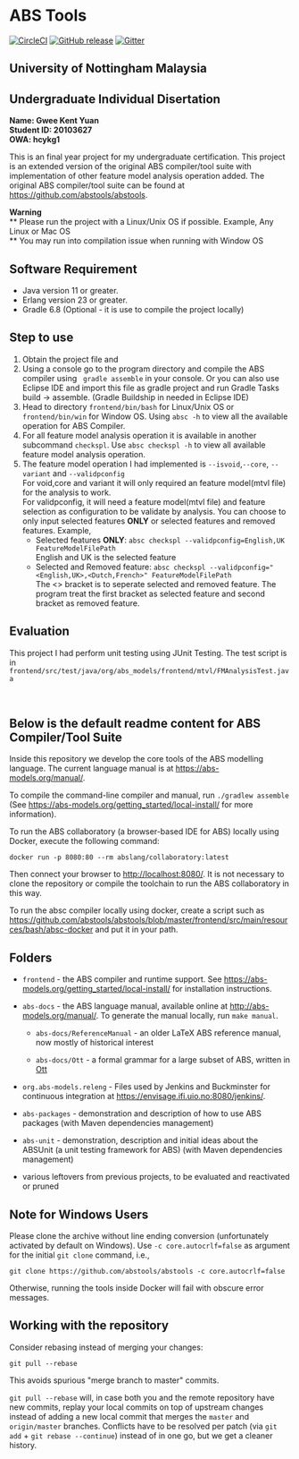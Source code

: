 ABS Tools
=========

[![CircleCI](https://img.shields.io/circleci/project/abstools/abstools.svg)](https://circleci.com/gh/abstools/abstools)
[![GitHub release](https://img.shields.io/github/release/abstools/abstools.svg)](https://github.com/abstools/abstools/releases/latest)
[![Gitter](https://badges.gitter.im/abstools/general.svg)](https://gitter.im/abstools/general?utm_source=badge&utm_medium=badge&utm_campaign=pr-badge)

University of Nottingham Malaysia
---------------------------------
Undergraduate Individual Disertation  
------------------------------------
**Name: Gwee Kent Yuan**  
**Student ID: 20103627**  
**OWA: hcykg1**   

This is an final year project for my undergraduate certification. This project is an extended version of the original ABS compiler/tool suite with implementation of other feature model analysis operation added. The original ABS compiler/tool suite can be found at https://github.com/abstools/abstools.

**Warning**  
** Please run the project with a Linux/Unix OS if possible. Example, Any Linux or Mac OS  
** You may run into compilation issue when running with Window OS

Software Requirement
-------------------
* Java version 11 or greater.
* Erlang version 23 or greater.
* Gradle 6.8 (Optional - it is use to compile the project locally)

Step to use
------------
1. Obtain the project file and 
2. Using a console go to the program directory and compile the ABS compiler using ` gradle assemble` in your console. 
  Or you can also use Eclipse IDE and import this file as gradle project and run Gradle Tasks build -> assemble. (Gradle Buildship in needed in Eclipse IDE)
3. Head to directory `frontend/bin/bash` for Linux/Unix OS or `frontend/bin/win` for Window OS. Using `absc -h` to view all the available operation for ABS Compiler.
4. For all feature model analysis operation it is available in another subcommand `checkspl`. Use `absc checkspl -h` to view all available feature model analysis operation.
5. The feature model operation I had implemented is `--isvoid`,`--core`, `--variant` and `--validpconfig`  
   For void,core and variant it will only required an feature model(mtvl file) for the analysis to work.  
   For validpconfig, it will need a feature model(mtvl file) and feature selection as configuration to be validate by analysis. 
   You can choose to only input selected features **ONLY** or selected features and removed features. Example,  
   * Selected features **ONLY**: `absc checkspl --validpconfig=English,UK FeatureModelFilePath`   
    English and UK is the selected feature
   * Selected and Removed feature: `absc checkspl --validpconfig="<English,UK>,<Dutch,French>" FeatureModelFilePath`   
  The <> bracket is to seperate selected and removed feature. The program treat the first bracket as selected feature and second bracket as removed feature.

Evaluation
----------
This project I had perform unit testing using JUnit Testing. The test script is in `frontend/src/test/java/org/abs_models/frontend/mtvl/FMAnalysisTest.java`

<br/>

**Below is the default readme content for ABS Compiler/Tool Suite**
----------------------------------------------------

Inside this repository we develop the core tools of the ABS modelling
language.  The current language manual is at <https://abs-models.org/manual/>.

To compile the command-line compiler and manual, run `./gradlew assemble` (See <https://abs-models.org/getting_started/local-install/> for more information).

To run the ABS collaboratory (a browser-based IDE for ABS) locally using
Docker, execute the following command:

    docker run -p 8080:80 --rm abslang/collaboratory:latest

Then connect your browser to <http://localhost:8080/>.  It is not necessary to
clone the repository or compile the toolchain to run the ABS collaboratory in this way.

To run the absc compiler locally using docker, create a script such as
<https://github.com/abstools/abstools/blob/master/frontend/src/main/resources/bash/absc-docker>
and put it in your path.

Folders
-------

* `frontend` - the ABS compiler and runtime support.  See
  <https://abs-models.org/getting_started/local-install/> for installation
  instructions.

* `abs-docs` - the ABS language manual, available online at
  <http://abs-models.org/manual/>.  To generate the manual locally,
  run `make manual`.

  * `abs-docs/ReferenceManual` - an older LaTeX ABS reference manual,
    now mostly of historical interest

  * `abs-docs/Ott` - a formal grammar for a large subset of ABS,
    written in [Ott](https://www.cl.cam.ac.uk/~pes20/ott/)


* `org.abs-models.releng` - Files used by Jenkins and Buckminster for
  continuous integration at <https://envisage.ifi.uio.no:8080/jenkins/>.

* `abs-packages` - demonstration and description of how to use ABS
  packages (with Maven dependencies management)

* `abs-unit` - demonstration, description and initial ideas about the
  ABSUnit (a unit testing framework for ABS) (with Maven dependencies
  management)

* various leftovers from previous projects, to be evaluated and
  reactivated or pruned

Note for Windows Users
----------------------

Please clone the archive without line ending conversion (unfortunately
activated by default on Windows).  Use `-c core.autocrlf=false` as argument
for the initial `git clone` command, i.e.,

    git clone https://github.com/abstools/abstools -c core.autocrlf=false

Otherwise, running the tools inside Docker will fail with obscure error
messages.

Working with the repository
---------------------------

Consider rebasing instead of merging your changes:

    git pull --rebase

This avoids spurious "merge branch to master" commits.

`git pull --rebase` will, in case both you and the remote repository
have new commits, replay your local commits on top of upstream changes
instead of adding a new local commit that merges the `master` and
`origin/master` branches.  Conflicts have to be resolved per patch
(via `git add` + `git rebase --continue`) instead of in one go, but we
get a cleaner history.
